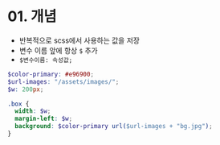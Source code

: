 # 01. 개념

- 반복적으로 scss에서 사용하는 값을 저장
- 변수 이름 앞에 항상 `$` 추가
- `$변수이름: 속성값;`

```scss
$color-primary: #e96900;
$url-images: "/assets/images/";
$w: 200px;

.box {
  width: $w;
  margin-left: $w;
  background: $color-primary url($url-images + "bg.jpg");
}
```
